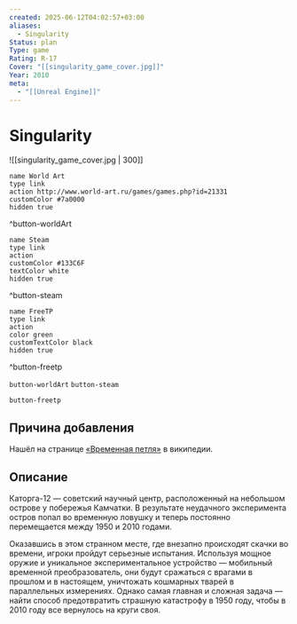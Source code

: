 ```yaml
---
created: 2025-06-12T04:02:57+03:00
aliases:
  - Singularity
Status: plan
Type: game
Rating: R-17
Cover: "[[singularity_game_cover.jpg]]"
Year: 2010
meta:
  - "[[Unreal Engine]]"
---
```


# Singularity

![[singularity_game_cover.jpg | 300]]


```button
name World Art
type link
action http://www.world-art.ru/games/games.php?id=21331
customColor #7a0000
hidden true
```
^button-worldArt

```button
name Steam
type link
action 
customColor #133C6F
textColor white
hidden true
```
^button-steam

```button
name FreeTP
type link
action 
color green
customTextColor black
hidden true
```
^button-freetp



`button-worldArt` `button-steam`

`button-freetp`

## Причина добавления

Нашёл на странице [«Временная петля»](https://ru.wikipedia.org/wiki/%D0%92%D1%80%D0%B5%D0%BC%D0%B5%D0%BD%D0%BD%D0%B0%D1%8F_%D0%BF%D0%B5%D1%82%D0%BB%D1%8F) в википедии.


## Описание

Каторга-12 — советский научный центр, расположенный на небольшом острове у побережья Камчатки. В результате неудачного эксперимента остров попал во временную ловушку и теперь постоянно перемещается между 1950 и 2010 годами.

Оказавшись в этом странном месте, где внезапно происходят скачки во времени, игроки пройдут серьезные испытания. Используя мощное оружие и уникальное экспериментальное устройство — мобильный временной преобразователь, они будут сражаться с врагами в прошлом и в настоящем, уничтожать кошмарных тварей в параллельных измерениях. Однако самая главная и сложная задача — найти способ предотвратить страшную катастрофу в 1950 году, чтобы в 2010 году все вернулось на круги своя.
